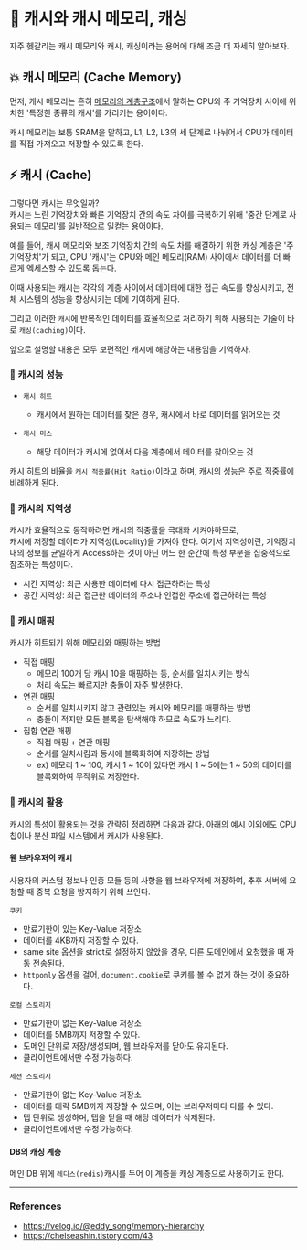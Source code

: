 # 🚄 캐시와 캐시 메모리, 캐싱
자주 헷갈리는 캐시 메모리와 캐시, 캐싱이라는 용어에 대해 조금 더 자세히 알아보자.

## 💥 캐시 메모리 (Cache Memory)
먼저, 캐시 메모리는 흔히 [메모리의 계층구조](%EB%A9%94%EB%AA%A8%EB%A6%AC%EC%9D%98_%EA%B3%84%EC%B8%B5%EA%B5%AC%EC%A1%B0.md)에서 말하는
CPU와 주 기억장치 사이에 위치한 '특정한 종류의 캐시'를 가리키는 용어이다.

캐시 메모리는 보통 SRAM을 말하고, L1, L2, L3의 세 단계로 나뉘어서 CPU가 데이터를 직접 가져오고 
저장할 수 있도록 한다.

## ⚡️ 캐시 (Cache)
그렇다면 캐시는 무엇일까?    
캐시는 느린 기억장치와 빠른 기억장치 간의 속도 차이를 극복하기 위해 '중간 단계로 사용되는 메모리'를 일반적으로 일컫는 용어이다. 

예를 들어, 캐시 메모리와 보조 기억장치 간의 속도 차를 해결하기 위한 캐싱 계층은 '주 기억장치'가 되고,
CPU '캐시'는 CPU와 메인 메모리(RAM) 사이에서 데이터를 더 빠르게 엑세스할 수 있도록 돕는다.    

이때 사용되는 캐시는 각각의 계층 사이에서 데이터에 대한 접근 속도를 향상시키고, 전체 시스템의 성능을 향상시키는 데에 기여하게 된다.

그리고 이러한 `캐시`에 반복적인 데이터를 효율적으로 처리하기 위해 사용되는 기술이 바로 `캐싱(caching)`이다.

앞으로 설명할 내용은 모두 보편적인 캐시에 해당하는 내용임을 기억하자.


### 📍 캐시의 성능
- `캐시 히트`
    - 캐시에서 원하는 데이터를 찾은 경우, 캐시에서 바로 데이터를 읽어오는 것

- `캐시 미스`
    - 해당 데이터가 캐시에 없어서 다음 계층에서 데이터를 찾아오는 것

캐시 히트의 비율을 `캐시 적중률(Hit Ratio)`이라고 하며, 캐시의 성능은 주로 적중률에 비례하게 된다.

### 📍 캐시의 지역성
캐시가 효율적으로 동작하려면 캐시의 적중률을 극대화 시켜야하므로,   
캐시에 저장할 데이터가 지역성(Locality)을 가져야 한다.
여기서 지역성이란, 기억장치 내의 정보를 균일하게 Access하는 것이 아닌 어느 한 순간에 특정 부분을 집중적으로 참조하는 특성이다.

- 시간 지역성: 최근 사용한 데이터에 다시 접근하려는 특성
- 공간 지역성: 최근 접근한 데이터의 주소나 인접한 주소에 접근하려는 특성

### 📍 캐시 매핑
캐시가 히트되기 위해 메모리와 매핑하는 방법
- 직접 매핑
    - 메모리 100개 당 캐시 10을 매핑하는 등, 순서를 일치시키는 방식
    - 처리 속도는 빠르지만 충돌이 자주 발생한다.
- 연관 매핑
    - 순서를 일치시키지 않고 관련있는 캐시와 메모리를 매핑하는 방법
    - 충돌이 적지만 모든 블록을 탐색해야 하므로 속도가 느리다.
- 집합 연관 매핑
    - 직접 매핑 + 연관 매핑
    - 순서를 일치시킴과 동시에 블록화하여 저장하는 방법
    - ex) 메모리 1 ~ 100, 캐시 1 ~ 10이 있다면 캐시 1 ~ 5에는 1 ~ 50의 데이터를 블록화하여 무작위로 저장한다.


### 📍 캐시의 활용
캐시의 특성이 활용되는 것을 간략히 정리하면 다음과 같다.
아래의 예시 이외에도 CPU 칩이나 분산 파일 시스템에서 캐시가 사용된다.

#### 웹 브라우저의 캐시
사용자의 커스텀 정보나 인증 모듈 등의 사항을 웹 브라우저에 저장하여,
추후 서버에 요청할 때 중복 요청을 방지하기 위해 쓰인다.

`쿠키`
- 만료기한이 있는 Key-Value 저장소
- 데이터를 4KB까지 저장할 수 있다.
- same site 옵션을 strict로 설정하지 않았을 경우, 다른 도메인에서 요청했을 때 자동 전송된다.
- `httponly` 옵션을 걸어, `document.cookie`로 쿠키를 볼 수 없게 하는 것이 중요하다.

`로컬 스토리지`
- 만료기한이 없는 Key-Value 저장소
- 데이터를 5MB까지 저장할 수 있다.
- 도메인 단위로 저장/생성되며, 웹 브라우저를 닫아도 유지된다.
- 클라이언트에서만 수정 가능하다.

`세션 스토리지`
- 만료기한이 없는 Key-Value 저장소
- 데이터를 대략 5MB까지 저장할 수 있으며, 이는 브라우저마다 다를 수 있다.
- 탭 단위로 생성하며, 탭을 닫을 때 해당 데이터가 삭제된다.
- 클라이언트에서만 수정 가능하다.

#### DB의 캐싱 계층
메인 DB 위에 `레디스(redis)`캐시를 두어 이 계층을 캐싱 계층으로 사용하기도 한다.



-------------------------------------------------


### References
- https://velog.io/@eddy_song/memory-hierarchy
- https://chelseashin.tistory.com/43